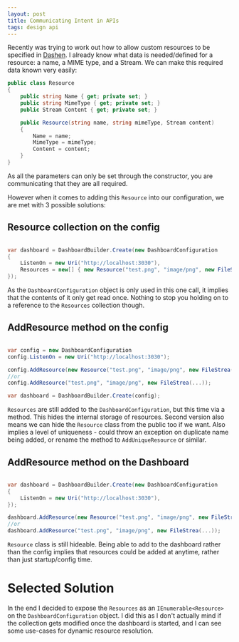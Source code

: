 ```yaml
---
layout: post
title: Communicating Intent in APIs
tags: design api
---
```


Recently was trying to work out how to allow custom resources to be specified in [Dashen][github-dashen].  I already know what data is needed/defined for a resource: a name, a MIME type, and a Stream.  We can make this required data known very easily:

```csharp
public class Resource
{
	public string Name { get; private set; }
	public string MimeType { get; private set; }
	public Stream Content { get; private set; }

	public Resource(string name, string mimeType, Stream content)
	{
		Name = name;
		MimeType = mimeType;
		Content = content;
	}
}
```

As all the parameters can only be set through the constructor, you are communicating that they are all required.

However when it comes to adding this `Resource` into our configuration, we are met with 3 possible solutions:

## Resource collection on the config

```csharp

var dashboard = DashboardBuilder.Create(new DashboardConfiguration
{
	ListenOn = new Uri("http://localhost:3030"),
	Resources = new[] { new Resource("test.png", "image/png", new FileStrea(...))}
});
```

As the `DashboardConfiguration` object is only used in this one call, it implies that the contents of it only get read once.
Nothing to stop you holding on to a reference to the `Resources` collection though.

## AddResource method on the config

```csharp

var config = new DashboardConfiguration
config.ListenOn = new Uri("http://localhost:3030");

config.AddResource(new Resource("test.png", "image/png", new FileStrea(...)));
//or
config.AddResource("test.png", "image/png", new FileStrea(...));

var dashboard = DashboardBuilder.Create(config);
```

`Resources` are still added to the `DashboardConfiguration`, but this time via a method.  This hides the internal storage of resources.  Second version also means we can hide the `Resource` class from the public too if we want.
Also implies a level of uniqueness - could throw an exception on duplicate name being added, or rename the method to `AddUniqueResource` or similar.

## AddResource method on the Dashboard

```csharp

var dashboard = DashboardBuilder.Create(new DashboardConfiguration
{
	ListenOn = new Uri("http://localhost:3030"),
});

dashboard.AddResource(new Resource("test.png", "image/png", new FileStrea(...)));
//or
dashboard.AddResource("test.png", "image/png", new FileStrea(...));
```

`Resource` class is still hideable. Being able to add to the dashboard rather than the config implies that resources could be added at anytime, rather than just startup/config time.

# Selected Solution

In the end I decided to expose the `Resources` as an `IEnumerable<Resource>` on the `DashboardConfiguration` object.  I did this as I don't actually mind if the collection gets modified once the dashboard is started, and I can see some use-cases for dynamic resource resolution.


[github-dashen]: https://github.com/pondidum/Dashen
